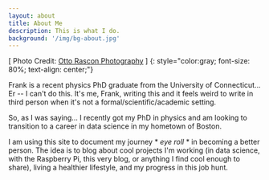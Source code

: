 ```yaml
---
layout: about
title: About Me
description: This is what I do.
background: '/img/bg-about.jpg'
---
```


\[ Photo Credit: [Otto Rascon Photography](http://ottorascon.com/) \]
{: style="color:gray; font-size: 80%; text-align: center;"}

Frank is a recent physics PhD graduate from the University of Connecticut... Er -- I can't do this. 
It's me, Frank, writing this and it feels weird to write in third person when it's not a formal/scientific/academic setting. 

So, as I was saying... I recently got my PhD in physics and am looking to transition to a career in data science in my hometown of Boston.

I am using this site to document my journey \* *eye roll* \* in becoming a better person. The idea is to blog about cool projects I'm working 
(in data science, with the Raspberry Pi, this very blog, or anything I find cool enough to share), living a healthier lifestyle, and my progress 
in this job hunt.


